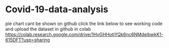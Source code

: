 # Covid-19-data-analysis
pie chart cant be shown on github 
click the link below to see working code 
and upload the dataset in github in colab 
https://colab.research.google.com/drive/1HvGHHotjYQk6nc6NMdeibwkK1-615DFT?usp=sharing


